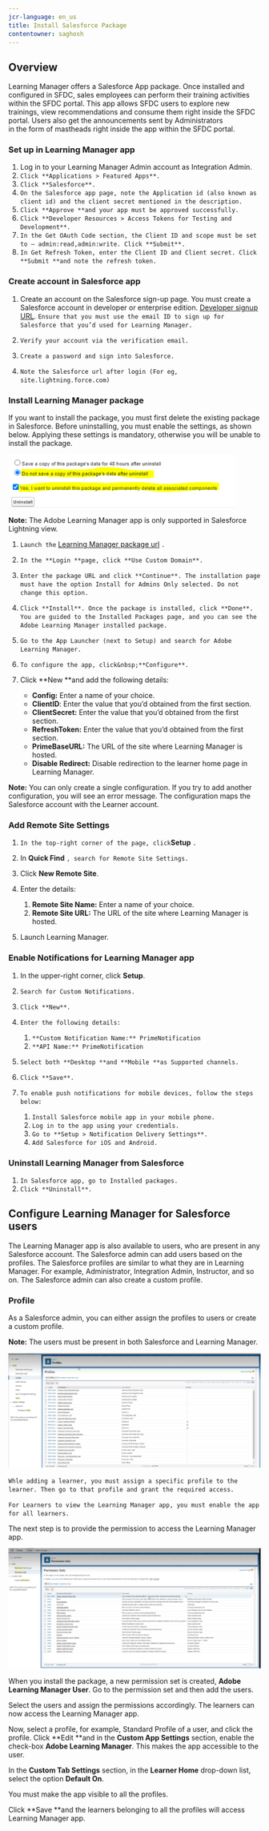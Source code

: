 ```yaml
---
jcr-language: en_us
title: Install Salesforce Package
contentowner: saghosh
---
```



## Overview

Learning Manager offers a Salesforce&nbsp;App package. Once installed and configured in SFDC, sales employees can perform their training activities within the SFDC portal. This app allows SFDC users to explore new trainings, view recommendations and consume them right inside the SFDC portal. Users also get the announcements sent by Administrators in&nbsp;the&nbsp;form of mastheads right inside the app within the SFDC portal.&nbsp;&nbsp;

### Set up in Learning Manager app

1. Log in to your Learning Manager Admin account as Integration Admin.
1. `Click **Applications > Featured Apps**.`
1. `Click **Salesforce**.`
1. `On the Salesforce app page, note the Application id (also known as client id) and the client secret mentioned in the description.`
1. `Click **Approve **and your app must be approved successfully.`
1. `Click **Developer Resources > Access Tokens for Testing and Development**.`
1. `In the Get OAuth Code section, the Client ID and scope must be set to – admin:read,admin:write. Click **Submit**.`
1. `In Get Refresh Token, enter the Client ID and Client secret. Click **Submit **and note the refresh token.`

### Create account in Salesforce app

1. Create an account on the Salesforce sign-up page. You must create a Salesforce account in developer or enterprise edition.  [Developer signup URL](https://developer.salesforce.com/signup).  `Ensure that you must use the email ID to sign up for Salesforce that you’d used for Learning Manager.`

1. `Verify your account via the verification email.`
1. `Create a password and sign into Salesforce.`
1. `Note the Salesforce url after login (For eg, site.lightning.force.com)`

### Install Learning Manager package

If you want to install the package, you must first delete the existing package in Salesforce. Before uninstalling, you must enable the settings, as shown below. Applying these settings is mandatory, otherwise you will be unable to install the package.&nbsp;

![](assets/uninstall-package.png)

**Note:**&nbsp;The Adobe Learning Manager app is only supported in Salesforce Lightning view.

1. `Launch the` [Learning Manager package url](https://nam04.safelinks.protection.outlook.com/?url=https%3A%2F%2Ftest.salesforce.com%2Fpackaging%2FinstallPackage.apexp%3Fp0%3D04t1k0000008YWn&data=04%7C01%7Ckillamse%40adobe.com%7Cf588f553fc694d2edee108d9a5c74711%7Cfa7b1b5a7b34438794aed2c178decee1%7C0%7C0%7C637723097572585825%7CUnknown%7CTWFpbGZsb3d8eyJWIjoiMC4wLjAwMDAiLCJQIjoiV2luMzIiLCJBTiI6Ik1haWwiLCJXVCI6Mn0%3D%7C1000&sdata=mhYKVdwvS4F7WPruy0Kvw%2FsqgWxzTQpaZJyEACu8CNw%3D&reserved=0) `.`

1. `In the **Login **page, click **Use Custom Domain**.`
1. `Enter the package URL and click **Continue**. The installation page must have the option Install for Admins Only selected. Do not change this option.`
1. `Click **Install**. Once the package is installed, click **Done**. You are guided to the Installed Packages page, and you can see the Adobe Learning Manager installed package.`
1. `Go to the App Launcher (next to Setup) and search for Adobe Learning Manager.`
1. `To configure the app, click&nbsp;**Configure**.
   `
1. Click&nbsp;**New&nbsp;**and add the following details:

   * **Config:** Enter a name of your choice.
   * **ClientID**: Enter the value that you’d obtained from the first section.
   * **ClientSecret:** Enter the value that you’d obtained from the first section.
   * **RefreshToken:** Enter the value that you’d obtained from the first section.
   * **PrimeBaseURL:** The URL of the site where Learning Manager is hosted.
   * **Disable Redirect:** Disable redirection to the learner home page in Learning Manager.

**Note:**&nbsp;You can only create a single configuration. If you try to add another configuration, you will see an error message. The configuration maps the Salesforce account with the Learner account.

### Add Remote Site Settings

1. `In the top-right corner of the page, click`**Setup** `.`

1. In **Quick Find** `, search for Remote Site Settings.`

1. Click&nbsp;**New Remote Site**.
1. Enter the details:

   1. **Remote Site Name:** Enter a name of your choice.
   1. **Remote Site URL:** The URL of the site where Learning Manager is hosted.

1. Launch Learning Manager.

### Enable Notifications for Learning Manager app

1. In the upper-right corner, click&nbsp;**Setup**.&nbsp;
1. `Search for Custom Notifications.`
1. `Click **New**.`
1. `Enter the following details:`

   1. `**Custom Notification Name:** PrimeNotification `
   1. `**API Name:** PrimeNotification`

1. `Select both **Desktop **and **Mobile **as Supported channels.`
1. `Click **Save**.`
1. `To enable push notifications for mobile devices, follow the steps below:`

   1. `Install Salesforce mobile app in your mobile phone.`
   1. `Log in to the app using your credentials.`
   1. `Go to **Setup > Notification Delivery Settings**.`
   1. `Add Salesforce for iOS and Android.`

### Uninstall Learning Manager from Salesforce

1. `In Salesforce app, go to Installed packages.`
1. `Click **Uninstall**.`

## Configure Learning Manager for Salesforce users

The Learning Manager app is also available to users, who are present in any Salesforce account. The Salesforce admin can add users based on the profiles. The Salesforce profiles are similar to what they are in Learning Manager. For example, Administrator, Integration Admin, Instructor, and so on. The Salesforce admin can also create a custom profile.

### Profile

As a Salesforce admin, you can either assign the profiles to users or create a custom profile.

**Note:** The users must be present in both Salesforce and Learning Manager.

![](assets/create-profile.png)

`Whle adding a learner, you must assign a specific profile to the learner. Then go to that profile and grant the required access.`

`For Learners to view the Learning Manager app, you must enable the app for all learners.`

The next step is to provide the permission to access the Learning Manager app.

![](assets/permission-set.png)

When you install the package, a new permission set is created,&nbsp;**Adobe Learning Manager User**. Go to the permission set and then add the users.

Select the users and assign the permissions accordingly. The learners can now access the Learning Manager app.

Now, select a profile, for example, Standard Profile of a user, and click the profile. Click **Edit **and in the **Custom App Settings** section, enable the check-box **Adobe Learning Manager**. This makes the app accessible to the user.

In the **Custom Tab Settings** section, in the **Learner Home** drop-down list, select the option **Default On**.

You must make the app visible to all the profiles.

Click **Save **and the learners belonging to all the profiles will access Learning Manager app.
